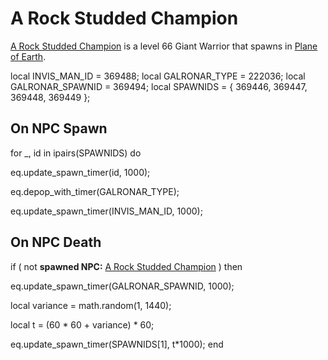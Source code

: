 # A Rock Studded Champion



[A Rock Studded Champion](/npc/222010) is a level 66 Giant Warrior that spawns in [Plane of Earth](/zone/222).

local INVIS_MAN_ID = 369488;
local GALRONAR_TYPE = 222036;
local GALRONAR_SPAWNID = 369494;
local SPAWNIDS = { 369446, 369447, 369448, 369449 };




## On NPC Spawn

for _, id in ipairs(SPAWNIDS) do


eq.update_spawn_timer(id, 1000);

eq.depop_with_timer(GALRONAR_TYPE);

eq.update_spawn_timer(INVIS_MAN_ID, 1000);


## On NPC Death


if ( not **spawned NPC:**  [A Rock Studded Champion](/npc/222010) ) then 



eq.update_spawn_timer(GALRONAR_SPAWNID, 1000);





local variance = math.random(1, 1440);


local t = (60 * 60 + variance) * 60; 


eq.update_spawn_timer(SPAWNIDS[1], t*1000);
end
